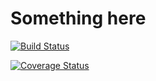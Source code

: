 # Something here

[![Build Status](https://travis-ci.org/Tatsh/xirvik-tools.svg?branch=master)](https://travis-ci.org/Tatsh/xirvik-tools)

[![Coverage Status](https://coveralls.io/repos/github/Tatsh/xirvik-tools/badge.svg?branch=master)](https://coveralls.io/github/Tatsh/xirvik-tools?branch=master)
